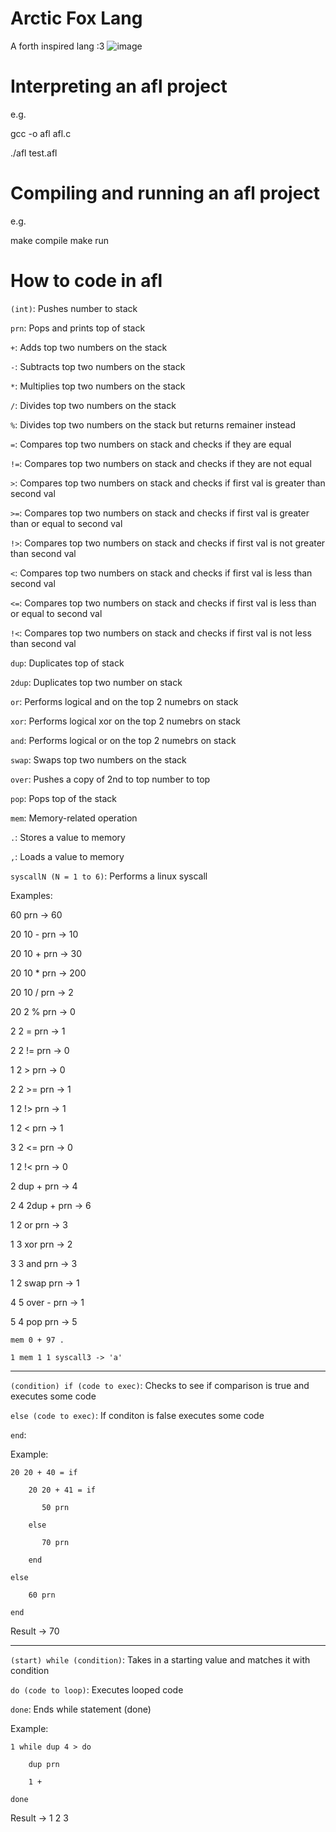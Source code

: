 # Arctic Fox Lang
A forth inspired lang :3
![image](https://github.com/LazyBev/arctic-fox-lang/assets/157259616/f273a926-66f9-41ad-b7a3-a27c021bb132)
# Interpreting an afl project
e.g.

  gcc -o afl afl.c
  
  ./afl test.afl
# Compiling and running an afl project
e.g.

  make compile
  make run

# How to code in afl
```(int)```: Pushes number to stack

```prn```: Pops and prints top of stack

```+```: Adds top two numbers on the stack

```-```: Subtracts top two numbers on the stack

```*```: Multiplies top two numbers on the stack

```/```: Divides top two numbers on the stack

```%```: Divides top two numbers on the stack but returns remainer instead

```=```: Compares top two numbers on stack and checks if they are equal

```!=```: Compares top two numbers on stack and checks if they are not equal

```>```: Compares top two numbers on stack and checks if first val is greater than second val

```>=```: Compares top two numbers on stack and checks if first val is greater than or equal to second val

```!>```: Compares top two numbers on stack and checks if first val is not greater than second val

```<```: Compares top two numbers on stack and checks if first val is less than second val

```<=```: Compares top two numbers on stack and checks if first val is less than or equal to second val

```!<```: Compares top two numbers on stack and checks if first val is not less than second val

```dup```: Duplicates top of stack

```2dup```: Duplicates top two number on stack

```or```: Performs logical and on the top 2 numebrs on stack

```xor```: Performs logical xor on the top 2 numebrs on stack

```and```: Performs logical or on the top 2 numebrs on stack

```swap```: Swaps top two numbers on the stack

```over```: Pushes a copy of 2nd to top number to top

```pop```: Pops top of the stack

```mem```: Memory-related operation

```.```: Stores a value to memory

```,```: Loads a value to memory

```syscallN (N = 1 to 6)```: Performs a linux syscall

Examples: 

60 prn -> 60

20 10 - prn -> 10

20 10 + prn -> 30

20 10 * prn -> 200

20 10 / prn -> 2

20 2 % prn -> 0

2 2 = prn -> 1

2 2 != prn -> 0

1 2 > prn -> 0

2 2 >= prn -> 1

1 2 !> prn -> 1

1 2 < prn -> 1

3 2 <= prn -> 0

1 2 !< prn -> 0

2 dup + prn -> 4

2 4 2dup + prn -> 6

1 2 or prn -> 3

1 3 xor prn -> 2

3 3 and prn -> 3

1 2 swap prn -> 1

4 5 over - prn -> 1

5 4 pop prn -> 5

    mem 0 + 97 . 

    1 mem 1 1 syscall3 -> 'a'

---------------------------------------------------------------------------------------------------------------------------

```(condition) if (code to exec)```: Checks to see if comparison is true and executes some code

```else (code to exec)```: If conditon is false executes some code

```end```:

Example:

    20 20 + 40 = if

        20 20 + 41 = if
    
           50 prn
        
        else
    
           70 prn
        
        end
    
    else

        60 prn
    
    end

Result -> 70

---------------------------------------------------------------------------------------------------------------------------

```(start) while (condition)```: Takes in a starting value and matches it with condition

```do (code to loop)```: Executes looped code

```done```: Ends while statement (done)

Example:

    1 while dup 4 > do
    
        dup prn
      
        1 +
      
    done

Result -> 1 2 3
